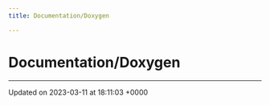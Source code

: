 ```yaml
---
title: Documentation/Doxygen

---
```


# Documentation/Doxygen








-------------------------------

Updated on 2023-03-11 at 18:11:03 +0000
